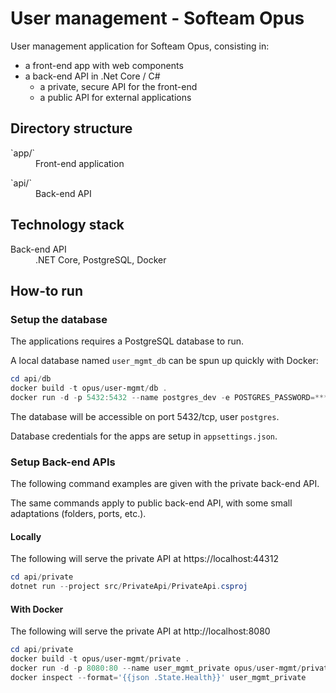 # User management - Softeam Opus

User management application for Softeam Opus, consisting in:
* a front-end app with web components
* a back-end API in .Net Core / C#
    * a private, secure API for the front-end
    * a public API for external applications 

## Directory structure

<dl>
    <dt>`app/`<dt>
    <dd>Front-end application</dd>
</dl>
<dl>
    <dt>`api/`<dt>
    <dd>Back-end API</dd>
</dl>

## Technology stack

<dl>
    <dt>Back-end API</dt>
    <dd>.NET Core, PostgreSQL, Docker</dd>
</dl>


## How-to run

### Setup the database

The applications requires a PostgreSQL database to run.

A local database named `user_mgmt_db` can be spun up quickly with Docker:

```powershell
cd api/db
docker build -t opus/user-mgmt/db .
docker run -d -p 5432:5432 --name postgres_dev -e POSTGRES_PASSWORD=****** opus/user-mgmt/db
```
The database will be accessible on port 5432/tcp, user `postgres`.

Database credentials for the apps are setup in `appsettings.json`.

### Setup Back-end APIs

The following command examples are given with the private back-end API.

The same commands apply to public back-end API, with some small adaptations (folders, ports, etc.).

#### Locally

The following will serve the private API at https://localhost:44312

```powershell
cd api/private
dotnet run --project src/PrivateApi/PrivateApi.csproj
```

#### With Docker

The following will serve the private API at http://localhost:8080

```powershell
cd api/private
docker build -t opus/user-mgmt/private .
docker run -d -p 8080:80 --name user_mgmt_private opus/user-mgmt/private
docker inspect --format='{{json .State.Health}}' user_mgmt_private
```
